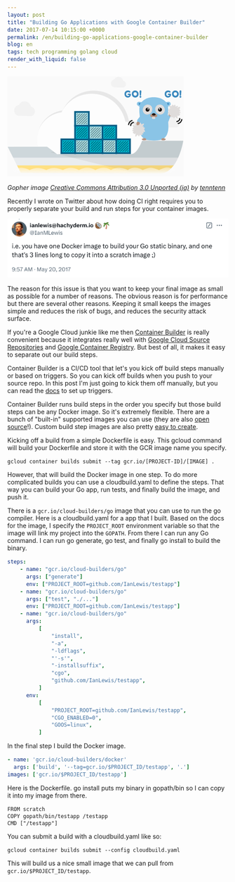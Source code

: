 ```yaml
---
layout: post
title: "Building Go Applications with Google Container Builder"
date: 2017-07-14 10:15:00 +0000
permalink: /en/building-go-applications-google-container-builder
blog: en
tags: tech programming golang cloud
render_with_liquid: false
---
```


<img class="align-center" src="/assets/images/764/container-builder-go.png">

_Gopher image [Creative Commons Attribution 3.0 Unported (ja)](https://creativecommons.org/licenses/by/3.0/deed.ja) by [tenntenn](https://github.com/tenntenn/gopher-stickers)_

Recently I wrote on Twitter about how doing CI right requires you to properly separate your build and run steps for your container images.

[![i.e. you have one Docker image to build your Go static binary, and one that's 3 lines long to copy it into a scratch image ;)](/assets/images/2017-07-14-building-go-applications-google-container-builder/2025-01-01_16.40.57.png)](https://twitter.com/IanMLewis/status/865733243391299585)

The reason for this issue is that you want to keep your final image as small as possible for a number of reasons. The obvious reason is for performance but there are several other reasons. Keeping it small keeps the images simple and reduces the risk of bugs, and reduces the security attack surface.

If you're a Google Cloud junkie like me then [Container Builder](https://cloud.google.com/container-builder/) is really convenient because it integrates really well with [Google Cloud Source Repositories](https://cloud.google.com/source-repositories/) and [Google Container Registry](https://cloud.google.com/container-registry/). But best of all, it makes it easy to separate out our build steps.

Container Builder is a CI/CD tool that let's you kick off build steps manually or based on triggers. So you can kick off builds when you push to your source repo. In this post I'm just going to kick them off manually, but you can read the [docs](https://cloud.google.com/container-builder/docs/how-to/build-triggers) to set up triggers.

Container Builder runs build steps in the order you specify but those build steps can be any Docker image. So it's extremely flexible. There are a bunch of "built-in" supported images you can use (they are also [open source](https://github.com/GoogleCloudPlatform/cloud-builders/)!). Custom build step images are also pretty [easy to create](https://cloud.google.com/container-builder/docs/concepts/custom-build-steps).

Kicking off a build from a simple Dockerfile is easy. This gcloud command will build your Dockerfile and store it with the GCR image name you specify.

```shell
gcloud container builds submit --tag gcr.io/[PROJECT-ID]/[IMAGE] .
```

However, that will build the Docker image in one step. To do more complicated builds you can use a cloudbuild.yaml to define the steps. That way you can build your Go app, run tests, and finally build the image, and push it.

There is a `gcr.io/cloud-builders/go` image that you can use to run the go compiler. Here is a cloudbuild.yaml for a app that I built. Based on the docs for the image, I specify the `PROJECT_ROOT` environment variable so that the image will link my project into the `GOPATH`. From there I can run any Go command. I can run go generate, go test, and finally go install to build the binary.

```yaml
steps:
    - name: "gcr.io/cloud-builders/go"
      args: ["generate"]
      env: ["PROJECT_ROOT=github.com/IanLewis/testapp"]
    - name: "gcr.io/cloud-builders/go"
      args: ["test", "./..."]
      env: ["PROJECT_ROOT=github.com/IanLewis/testapp"]
    - name: "gcr.io/cloud-builders/go"
      args:
          [
              "install",
              "-a",
              "-ldflags",
              "'-s'",
              "-installsuffix",
              "cgo",
              "github.com/IanLewis/testapp",
          ]
      env:
          [
              "PROJECT_ROOT=github.com/IanLewis/testapp",
              "CGO_ENABLED=0",
              "GOOS=linux",
          ]
```

In the final step I build the Docker image.

```yaml
- name: 'gcr.io/cloud-builders/docker'
  args: ['build', '--tag=gcr.io/$PROJECT_ID/testapp', '.']
images: ['gcr.io/$PROJECT_ID/testapp']
```

Here is the Dockerfile. go install puts my binary in gopath/bin so I can copy it into my image from there.

```docker
FROM scratch
COPY gopath/bin/testapp /testapp
CMD ["/testapp"]
```

You can submit a build with a cloudbuild.yaml like so:

```shell
gcloud container builds submit --config cloudbuild.yaml
```

This will build us a nice small image that we can pull from `gcr.io/$PROJECT_ID/testapp`.
